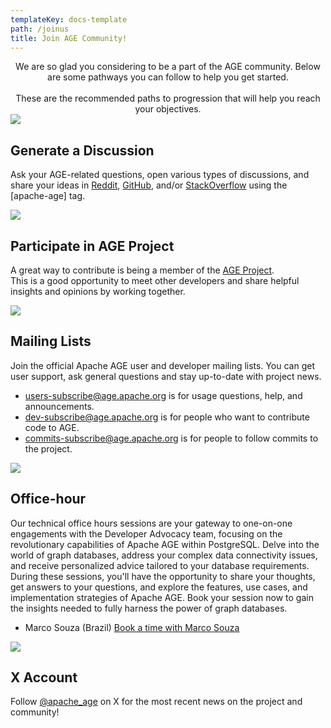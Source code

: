 ```yaml
---
templateKey: docs-template
path: /joinus
title: Join AGE Community!
---
```


<div class="subTitle" style="text-align:center;">
  We are so glad you considering to be a part of the AGE community. Below are some pathways you can follow to help you get started.
  <br><br>
  These are the recommended paths to progression that will help you reach your objectives. 
</div>
<div class="JoinUsAGE">

<div>
  <a href="https://discord.com/invite/NMsBs9X8Ss/" target="_blank">
    <img src="/img/icon-Large-raddit.png" style="max-height: 232px; max-width: 232px"/>
  </a>
</div>

<div>

## Generate a Discussion

Ask your AGE-related questions, open various types of discussions, and share your ideas in <a href="https://www.reddit.com/r/apacheage/">Reddit</a>, <a href="https://github.com/apache/age">GitHub</a>, and/or <a href="https://stackoverflow.com/questions/tagged/apache-age">StackOverflow</a> using the [apache-age] tag.

</div>

<div>
  <img src="/img/icon-Large-GitHub.png"/>
</div>

<div>

## Participate in AGE Project

A great way to contribute is being a member of the 
<a href="https://github.com/apache/age/projects?type=new">AGE Project</a>.
<br>
This is a good opportunity to meet other developers and share helpful insights and opinions by working together.

</div>

<div>
  <img src="/img/icon-Large-Mail.png"/>
</div>

<div>

## Mailing Lists

Join the official Apache AGE user and developer mailing lists. You can get user support, ask general questions and stay up-to-date with project news.

  <ul>
    <li><a href="mailto:users-subscribe@age.apache.org">users-subscribe@age.apache.org</a> is for usage questions, help, and announcements.</li>
    <li><a href="mailto:dev-subscribe@age.apache.org">dev-subscribe@age.apache.org</a> is for people who want to contribute code to AGE.</li>
    <li><a href="mailto:commits-subscribe@age.apache.org">commits-subscribe@age.apache.org</a> is for people to follow commits to the project.</li>
  </ul>
</div>

<div>
  <img src="/img/videocall_icon.png"/>
</div>

<div>

## Office-hour

Our technical office hours sessions are your gateway to one-on-one engagements with the Developer Advocacy team, focusing on the revolutionary capabilities of Apache AGE within PostgreSQL. 
Delve into the world of graph databases, address your complex data connectivity issues, and receive personalized advice tailored to your database requirements. During these sessions, you'll have the opportunity to share your thoughts, get answers to your questions, and explore the features, use cases, and implementation strategies of Apache AGE. Book your session now to gain the insights needed to fully harness the power of graph databases.

  <ul>
    <li>Marco Souza (Brazil) <a href="https://apacheage.setmore.com/marco-souza">Book a time with Marco Souza </a></li>
  </ul>
</div>

<div>
  <img src="/img/icon_x.png"/>
</div>

<div>

## X Account

Follow <a href="https://twitter.com/apache_age?s=20&t=7Hu8Txk4vjvuEp-ryakacg">@apache_age</a> on X for the most recent news on the project and community!

</div>

</div>
